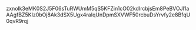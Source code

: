 zxnolk3eMK0S2J5F06sTuRWUmM5qS5KFZin1cO02kdIrcbjsEm8PeBVOJl1aAAgfBZ5KIz0bOj8Ak3dSX5Ugx4raIqUnDpmSXVWF50rcbuDsYrvfy2e8BfqU0qvR9rqj
